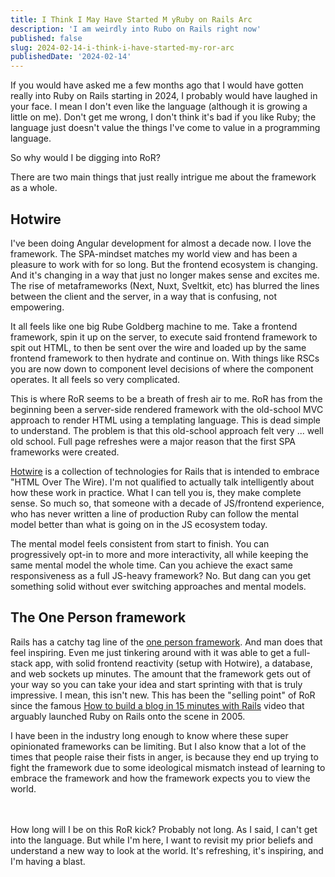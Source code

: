 ```yaml
---
title: I Think I May Have Started M yRuby on Rails Arc
description: 'I am weirdly into Rubo on Rails right now'
published: false
slug: 2024-02-14-i-think-i-have-started-my-ror-arc
publishedDate: '2024-02-14'
---
```


If you would have asked me a few months ago that I would have gotten really into Ruby on Rails starting in 2024, I probably would have laughed in your face. I mean I don't even like the language (although it is growing a little on me). Don't get me wrong, I don't think it's bad if you like Ruby; the language just doesn't value the things I've come to value in a programming language.

So why would I be digging into RoR?

There are two main things that just really intrigue me about the framework as a whole.

## Hotwire

I've been doing Angular development for almost a decade now. I love the framework. The SPA-mindset matches my world view and has been a pleasure to work with for so long. But the frontend ecosystem is changing. And it's changing in a way that just no longer makes sense and excites me. The rise of metaframeworks (Next, Nuxt, Sveltkit, etc) has blurred the lines between the client and the server, in a way that is confusing, not empowering.

It all feels like one big Rube Goldberg machine to me. Take a frontend framework, spin it up on the server, to execute said frontend framework to spit out HTML, to then be sent over the wire and loaded up by the same frontend framework to then hydrate and continue on. With things like RSCs you are now down to component level decisions of where the component operates. It all feels so very complicated.

This is where RoR seems to be a breath of fresh air to me. RoR has from the beginning been a server-side rendered framework with the old-school MVC approach to render HTML using a templating language. This is dead simple to understand. The problem is that this old-school approach felt very ... well old school. Full page refreshes were a major reason that the first SPA frameworks were created.

[Hotwire](https://hotwired.dev/) is a collection of technologies for Rails that is intended to embrace "HTML Over The Wire). I'm not qualified to actually talk intelligently about how these work in practice. What I can tell you is, they make complete sense. So much so, that someone with a decade of JS/frontend experience, who has never written a line of production Ruby can follow the mental model better than what is going on in the JS ecosystem today.

The mental model feels consistent from start to finish. You can progressively opt-in to more and more interactivity, all while keeping the same mental model the whole time. Can you achieve the exact same responsiveness as a full JS-heavy framework? No. But dang can you get something solid without ever switching approaches and mental models.

## The One Person framework

Rails has a catchy tag line of the [one person framework](https://world.hey.com/dhh/the-one-person-framework-711e6318). And man does that feel inspiring. Even me just tinkering around with it was able to get a full-stack app, with solid frontend reactivity (setup with Hotwire), a database, and web sockets up minutes. The amount that the framework gets out of your way so you can take your idea and start sprinting with that is truly impressive. I mean, this isn't new. This has been the "selling point" of RoR since the famous [How to build a blog in 15 minutes with Rails](https://www.youtube.com/watch?v=Gzj723LkRJY) video that arguably launched Ruby on Rails onto the scene in 2005.

I have been in the industry long enough to know where these super opinionated frameworks can be limiting. But I also know that a lot of the times that people raise their fists in anger, is because they end up trying to fight the framework due to some ideological mismatch instead of learning to embrace the framework and how the framework expects you to view the world.

<br/>
<br/>
How long will I be on this RoR kick? Probably not long. As I said, I can't get
into the language. But while I'm here, I want to revisit my prior beliefs and
understand a new way to look at the world. It's refreshing, it's inspiring, and
I'm having a blast.
